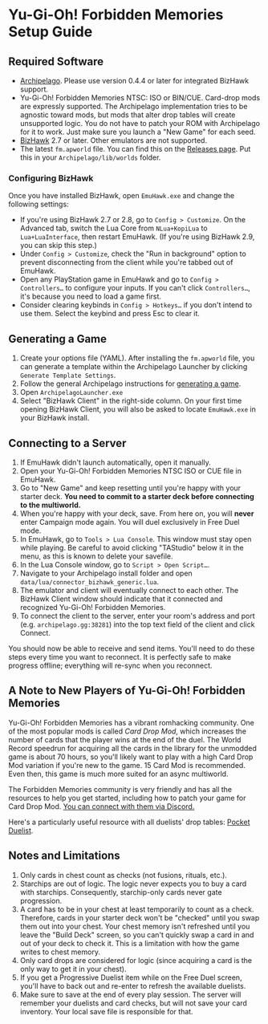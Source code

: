 # Yu-Gi-Oh! Forbidden Memories Setup Guide

## Required Software
- [Archipelago](https://github.com/ArchipelagoMW/Archipelago/releases). Please use version 0.4.4 or later for integrated
BizHawk support.
- Yu-Gi-Oh! Forbidden Memories NTSC: ISO or BIN/CUE. Card-drop mods are expressly supported. The Archipelago
implementation tries to be agnostic toward mods, but mods that alter drop tables will create unsupported logic. You do
not have to patch your ROM with Archipelago for it to work. Just make sure you launch a "New Game" for each seed.
- [BizHawk](https://tasvideos.org/BizHawk/ReleaseHistory) 2.7 or later. Other emulators are not supported.
- The latest `fm.apworld` file. You can find this on the [Releases page](https://github.com/sg4e/Archipelago/releases/latest). Put this in your `Archipelago/lib/worlds` folder.

### Configuring BizHawk

Once you have installed BizHawk, open `EmuHawk.exe` and change the following settings:

- If you're using BizHawk 2.7 or 2.8, go to `Config > Customize`. On the Advanced tab, switch the Lua Core from
`NLua+KopiLua` to `Lua+LuaInterface`, then restart EmuHawk. (If you're using BizHawk 2.9, you can skip this step.)
- Under `Config > Customize`, check the "Run in background" option to prevent disconnecting from the client while you're
tabbed out of EmuHawk.
- Open any PlayStation game in EmuHawk and go to `Config > Controllers…` to configure your inputs. If you can't click
`Controllers…`, it's because you need to load a game first.
- Consider clearing keybinds in `Config > Hotkeys…` if you don't intend to use them. Select the keybind and press Esc to
clear it.

## Generating a Game

1. Create your options file (YAML). After installing the `fm.apworld` file, you can generate a template within the Archipelago Launcher by clicking `Generate Template Settings`.
2. Follow the general Archipelago instructions for [generating a game](https://archipelago.gg/tutorial/Archipelago/setup/en#generating-a-game).
3. Open `ArchipelagoLauncher.exe`
4. Select "BizHawk Client" in the right-side column. On your first time opening BizHawk Client, you will also be asked to
locate `EmuHawk.exe` in your BizHawk install.

## Connecting to a Server

1. If EmuHawk didn't launch automatically, open it manually.
2. Open your Yu-Gi-Oh! Forbidden Memories NTSC ISO or CUE file in EmuHawk.
3. Go to "New Game" and keep resetting until you're happy with your starter deck. **You need to commit to a starter deck
before connecting to the multiworld.**
4. When you're happy with your deck, save. From here on, you will **never** enter Campaign mode again.
You will duel exclusively in Free Duel mode.
5. In EmuHawk, go to `Tools > Lua Console`. This window must stay open while playing. Be careful to avoid clicking "TAStudio" below it in the menu, as this is known to delete your savefile.
6. In the Lua Console window, go to `Script > Open Script…`.
7. Navigate to your Archipelago install folder and open `data/lua/connector_bizhawk_generic.lua`.
8. The emulator and client will eventually connect to each other. The BizHawk Client window should indicate that it
connected and recognized Yu-Gi-Oh! Forbidden Memories.
9. To connect the client to the server, enter your room's address and port (e.g. `archipelago.gg:38281`) into the
top text field of the client and click Connect.

You should now be able to receive and send items. You'll need to do these steps every time you want to reconnect. It is
perfectly safe to make progress offline; everything will re-sync when you reconnect.

## A Note to New Players of Yu-Gi-Oh! Forbidden Memories

Yu-Gi-Oh! Forbidden Memories has a vibrant romhacking community. One of the most popular mods is called
*Card Drop Mod*, which increases the number of cards that the player wins at the end of the duel. The
World Record speedrun for acquiring all the cards in the library for the unmodded game is about 70 hours,
so you'll likely want to play with a high Card Drop Mod variation if you're new to the game. 15 Card Mod
is recommended. Even then, this game is much more suited for an async multiworld.

The Forbidden Memories community is very friendly and has all the resources to help you get started,
including how to patch your game for Card Drop Mod. [You can connect with them via Discord.](https://discord.gg/ygofm)

Here's a particularly useful resource with all duelists' drop tables: [Pocket Duelist](https://pd.ygo.fm/).

## Notes and Limitations

1. Only cards in chest count as checks (not fusions, rituals, etc.).
2. Starchips are out of logic. The logic never expects you to buy a card with starchips. Consequently, starchip-only
cards never gate progression.
3. A card has to be in your chest at least temporarily to count as a check. Therefore, cards in your starter deck
won't be "checked" until you swap them out into your chest. Your chest memory isn't refreshed until you leave the
"Build Deck" screen, so you can't quickly swap a card in and out of your deck to check it. This is a limitation
with how the game writes to chest memory.
4. Only card drops are considered for logic (since acquiring a card is the only way to get it in your chest).
5. If you get a Progressive Duelist item while on the Free Duel screen, you'll have to back out and re-enter to
refresh the available duelists.
6. Make sure to save at the end of every play session. The server will remember your duelists and card checks, but
will not save your card inventory. Your local save file is responsible for that.